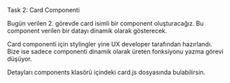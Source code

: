 Task 2: Card Componenti

Bugün verilen 2. görevde card isimli bir component oluşturacağız. Bu component verilen bir datayı dinamik olarak gösterecek.

Card componenti için stylingler yine UX developer tarafından hazırlandı. Bize ise sadece componenti dinamik olarak üreten fonksiyonu yazma görevi düşüyor.

Detayları components klasörü içindeki card.js dosyasında bulabilirsin.